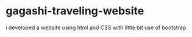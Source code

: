 # gagashi-traveling-website
i developed a website using html and CSS with little bit use of bootstrap
